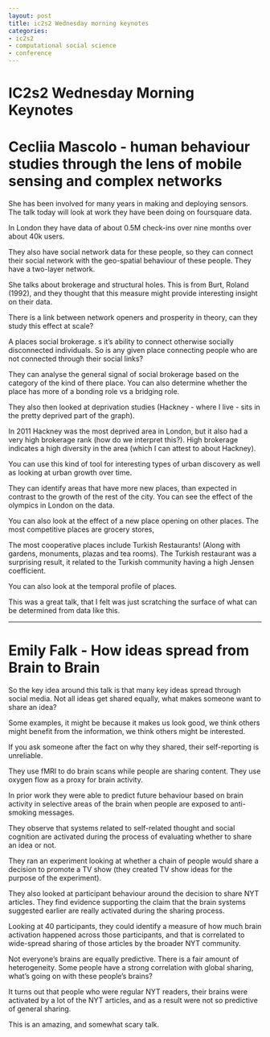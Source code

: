 ```yaml
---
layout: post
title: ic2s2 Wednesday morning keynotes 
categories:
- ic2s2 
- computational social science 
- conference
---
```


# IC2s2 Wednesday Morning Keynotes 

# Cecliia Mascolo - human behaviour studies through the lens of mobile sensing and complex networks 
She has been involved for many years in making and deploying sensors. The talk today will look at work they have been doing on foursquare data. 

In London they have data of about 0.5M check-ins over nine months over about 40k users. 

They also have social network data for these people, so they can connect their social network with the geo-spatial behaviour of these people. They have a two-layer network. 

She talks about brokerage and structural holes. This is from Burt, Roland (1992), and they thought that this measure might provide interesting insight on their data. 

There is a link between network openers and prosperity in theory, can they study this effect at scale? 

A places social brokerage. s it’s ability to connect otherwise socially disconnected individuals. So is any given place connecting people who are not connected through their social links? 

They can analyse the general signal of social brokerage based on the category of the kind of there place. You can also determine whether the place has more of a bonding role vs a bridging role. 

They also then looked at deprivation studies (Hackney - where I live - sits in the pretty deprived part of the graph). 

In 2011 Hackney was the most deprived area in London, but it also had a very high brokerage rank (how do we interpret this?). High brokerage indicates a high diversity in the area (which I can attest to about Hackney). 

You can use this kind of tool for interesting types of urban discovery as well as looking at urban growth over time. 

They can identify areas that have more new places, than expected in contrast to the growth of the rest of the city. You can see the effect of the olympics in London on the data. 

You can also look at the effect of a new place opening on other places. 
The most competitive places are grocery stores, 

The most cooperative places include Turkish Restaurants! (Along with gardens, monuments, plazas and tea rooms). The Turkish restaurant was a surprising result, it related to the Turkish community having a high Jensen coefficient. 

You can also look at the temporal profile of places. 

This was a great talk, that I felt was just scratching the surface of what can be determined from data like this. 

---

# Emily Falk - How ideas spread from Brain to Brain 
So the key idea around this talk is that many key ideas spread through social media. Not all ideas get shared equally, what makes someone want to share an idea? 

Some examples, it might be because it makes us look good, we think others might benefit from the information, we think others might be interested. 

If you ask someone after the fact on why they shared, their self-reporting is unreliable.

They use fMRI to do brain scans while people are sharing content. They use oxygen flow as a proxy for brain activity. 

In prior work they were able to predict future behaviour based on brain activity in selective areas of the brain when people are exposed to anti-smoking messages. 

They observe that systems related to self-related thought and social cognition are activated during the process of evaluating whether to share an idea or not. 

They ran an experiment looking at whether a chain of people would share a decision to promote a TV show (they created TV show ideas for the purpose of the experiment). 

They also looked at participant behaviour around the decision to share NYT articles. They find evidence supporting the claim that the brain systems suggested earlier are really activated during the sharing process. 

Looking at 40 participants, they could identify a measure of how much brain activation happened across those participants, and that is correlated to wide-spread sharing of those articles by the broader NYT community. 

Not everyone’s brains are equally predictive. There is a fair amount of heterogeneity. Some people have a strong correlation with global sharing, what’s going on with these people’s brains? 

It turns out that people who were regular NYT readers, their brains were activated by a lot of the NYT articles, and as a result were not so predictive of general sharing. 

This is an amazing, and somewhat scary talk. 
